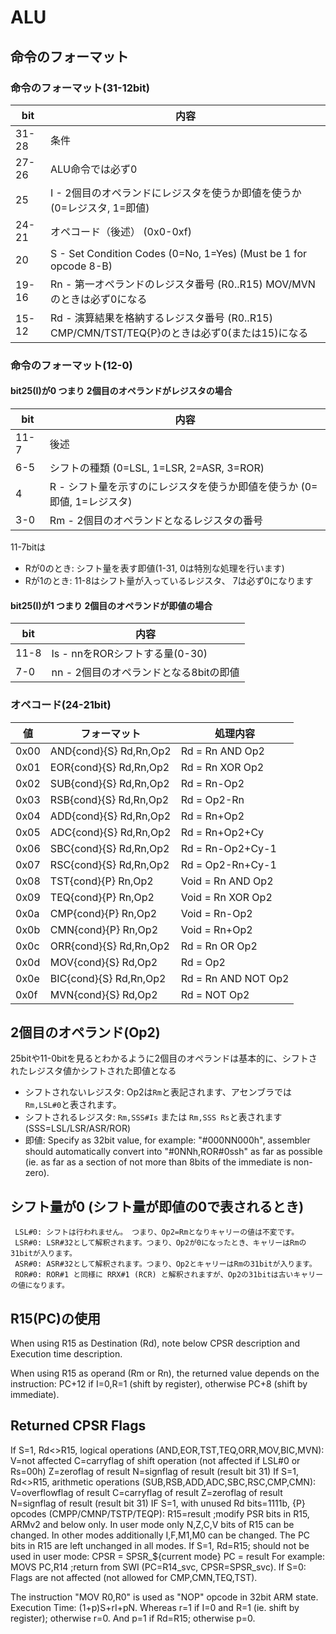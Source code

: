 # ALU

## 命令のフォーマット

### 命令のフォーマット(31-12bit)

 bit  |  内容
---- | ----
31-28 | 条件
27-26 | ALU命令では必ず0
25 | I - 2個目のオペランドにレジスタを使うか即値を使うか (0=レジスタ, 1=即値)
24-21 | オペコード（後述） (0x0-0xf)
20 | S - Set Condition Codes (0=No, 1=Yes) (Must be 1 for opcode 8-B)
19-16 | Rn - 第一オペランドのレジスタ番号 (R0..R15) MOV/MVNのときは必ず0になる
15-12 | Rd - 演算結果を格納するレジスタ番号 (R0..R15) CMP/CMN/TST/TEQ{P}のときは必ず0(または15)になる

### 命令のフォーマット(12-0)

#### bit25(I)が0 つまり 2個目のオペランドがレジスタの場合

 bit | 内容
---- | ----
11-7 | 後述
6-5 | シフトの種類 (0=LSL, 1=LSR, 2=ASR, 3=ROR)
4 | R - シフト量を示すのにレジスタを使うか即値を使うか (0=即値, 1=レジスタ)
3-0 | Rm - 2個目のオペランドとなるレジスタの番号

11-7bitは

- Rが0のとき: シフト量を表す即値(1-31, 0は特別な処理を行います)
- Rが1のとき: 11-8はシフト量が入っているレジスタ、 7は必ず0になります

#### bit25(I)が1 つまり 2個目のオペランドが即値の場合

 bit  |  内容
---- | ----
11-8 | Is - nnをRORシフトする量(0-30)
7-0 | nn - 2個目のオペランドとなる8bitの即値

### オペコード(24-21bit)

 値  |  フォーマット | 処理内容
---- | ---- | ----
0x00 | AND{cond}{S} Rd,Rn,Op2 | Rd = Rn AND Op2
0x01 | EOR{cond}{S} Rd,Rn,Op2 | Rd = Rn XOR Op2
0x02 | SUB{cond}{S} Rd,Rn,Op2 | Rd = Rn-Op2
0x03 | RSB{cond}{S} Rd,Rn,Op2 | Rd = Op2-Rn
0x04 | ADD{cond}{S} Rd,Rn,Op2 | Rd = Rn+Op2
0x05 | ADC{cond}{S} Rd,Rn,Op2 | Rd = Rn+Op2+Cy
0x06 | SBC{cond}{S} Rd,Rn,Op2 | Rd = Rn-Op2+Cy-1
0x07 | RSC{cond}{S} Rd,Rn,Op2 | Rd = Op2-Rn+Cy-1
0x08 | TST{cond}{P}    Rn,Op2 | Void = Rn AND Op2
0x09 | TEQ{cond}{P}    Rn,Op2 | Void = Rn XOR Op2
0x0a | CMP{cond}{P}    Rn,Op2 | Void = Rn-Op2
0x0b | CMN{cond}{P}    Rn,Op2 | Void = Rn+Op2
0x0c | ORR{cond}{S} Rd,Rn,Op2 | Rd = Rn OR Op2
0x0d | MOV{cond}{S} Rd,Op2    | Rd = Op2
0x0e | BIC{cond}{S} Rd,Rn,Op2 | Rd = Rn AND NOT Op2
0x0f | MVN{cond}{S} Rd,Op2 | Rd = NOT Op2

## 2個目のオペランド(Op2)

25bitや11-0bitを見るとわかるように2個目のオペランドは基本的に、シフトされたレジスタ値かシフトされた即値となる

- シフトされないレジスタ: Op2は`Rm`と表記されます、アセンブラでは`Rm,LSL#0`と表されます。
- シフトされるレジスタ: `Rm,SSS#Is` または `Rm,SSS Rs`と表されます (SSS=LSL/LSR/ASR/ROR)
- 即値: Specify as 32bit value, for example: "#000NN000h", assembler should automatically convert into "#0NNh,ROR#0ssh" as far as possible (ie. as far as a section of not more than 8bits of the immediate is non-zero).

## シフト量が0 (シフト量が即値の0で表されるとき)

```
 LSL#0: シフトは行われません。 つまり、Op2=Rmとなりキャリーの値は不変です。
 LSR#0: LSR#32として解釈されます。つまり、Op2が0になったとき、キャリーはRmの31bitが入ります。
 ASR#0: ASR#32として解釈されます。つまり、Op2とキャリーはRmの31bitが入ります。
 ROR#0: ROR#1 と同様に RRX#1 (RCR) と解釈されますが、Op2の31bitは古いキャリーの値になります。
```

## R15(PC)の使用

When using R15 as Destination (Rd), note below CPSR description and Execution time description.

When using R15 as operand (Rm or Rn), the returned value depends on the instruction: PC+12 if I=0,R=1 (shift by register), otherwise PC+8 (shift by immediate).

## Returned CPSR Flags

If S=1, Rd<>R15, logical operations (AND,EOR,TST,TEQ,ORR,MOV,BIC,MVN):
  V=not affected
  C=carryflag of shift operation (not affected if LSL#0 or Rs=00h)
  Z=zeroflag of result
  N=signflag of result (result bit 31)
If S=1, Rd<>R15, arithmetic operations (SUB,RSB,ADD,ADC,SBC,RSC,CMP,CMN):
  V=overflowflag of result
  C=carryflag of result
  Z=zeroflag of result
  N=signflag of result (result bit 31)
IF S=1, with unused Rd bits=1111b, {P} opcodes (CMPP/CMNP/TSTP/TEQP):
  R15=result  ;modify PSR bits in R15, ARMv2 and below only.
  In user mode only N,Z,C,V bits of R15 can be changed.
  In other modes additionally I,F,M1,M0 can be changed.
  The PC bits in R15 are left unchanged in all modes.
If S=1, Rd=R15; should not be used in user mode:
  CPSR = SPSR_${current mode}
  PC = result
  For example: MOVS PC,R14  ;return from SWI (PC=R14_svc, CPSR=SPSR_svc).
If S=0: Flags are not affected (not allowed for CMP,CMN,TEQ,TST).

The instruction "MOV R0,R0" is used as "NOP" opcode in 32bit ARM state.
Execution Time: (1+p)S+rI+pN. Whereas r=1 if I=0 and R=1 (ie. shift by register); otherwise r=0. And p=1 if Rd=R15; otherwise p=0.
